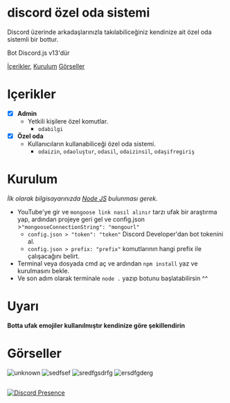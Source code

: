 # discord özel oda sistemi

Discord üzerinde arkadaşlarınızla takılabiliceğiniz kendinize ait özel oda sistemli bir bottur.

Bot Discord.js v13'dür

[İçerikler](#içerikler),
[Kurulum](#kurulum)
[Görseller](#görseller)

# Içerikler

 - [x] **Admin**
   * Yetkili kişilere özel komutlar.
     * `odabilgi`
 - [x] **Özel oda**
   * Kullanıcıların kullanabiliceği özel oda sistemi.
     * `odaizin`, `odaoluştur`, `odasil`, `odaizinsil`, `odaşifregiriş`

# Kurulum

*İlk olarak bilgisayarınızda [Node JS](https://nodejs.org/en/) bulunması gerek.*
* YouTube'ye gir ve `mongoose link nasıl alınır` tarzı ufak bir araştırma yap, ardından projeye geri gel ve config.json >`"mongooseConnectionString": "mongourl"`
  * `config.json > "token": "token"` Discord Developer'dan bot tokenini al.
  * `config.json > prefix: "prefix"` komutlarının hangi prefix ile çalışacağını belirt.
* Terminal veya dosyada cmd aç ve ardından `npm install` yaz ve kurulmasını bekle.
* Ve son adım olarak terminale `node .` yazıp botunu başlatabilirsin ^^

# Uyarı
**Botta ufak emojiler kullanılmıştır kendinize göre şekillendirin**

# Görseller
![unknown](https://user-images.githubusercontent.com/73155590/201751032-65d33301-1668-4b47-9e7c-e16db3441da1.png)
![sedfsef](https://user-images.githubusercontent.com/73155590/201751036-213d5ec9-008c-400d-90cc-ce26df3a858e.png)
![sredfgsdrfg](https://user-images.githubusercontent.com/73155590/201751038-c09ba98e-8059-4294-bce1-328aa4bfaab5.png)
![ersdfgderg](https://user-images.githubusercontent.com/73155590/201751041-4ab5eac3-421f-4177-bcc3-df3740f71480.png)

##   
[![Discord Presence](https://lanyard.cnrad.dev/api/1012359798253174926)](https://discord.com/users/1012359798253174926)
